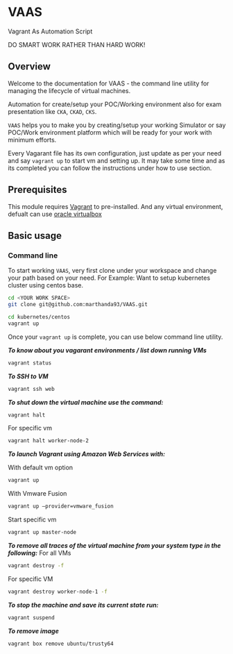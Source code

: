 # VAAS

Vagrant As Automation Script

DO SMART WORK RATHER THAN HARD WORK!

## Overview

Welcome to the documentation for VAAS - the command line utility for managing the lifecycle of virtual machines.

Automation for create/setup your POC/Working environment also for exam presentation like `CKA`, `CKAD`, `CKS`.

`VAAS` helps you to make you by creating/setup your working Simulator or say POC/Work environment platform which will be ready for your work with minimum efforts.

Every Vagarant file has its own configuration, just update as per your need and say `vagrant up` to start vm and setting up. It may take some time and as its completed you can follow the instructions under how to use section.

## Prerequisites

This module requires [Vagrant](https://www.vagrantup.com/docs/installation) to pre-installed.
And any virtual environment, defualt can use [oracle virtualbox](https://www.virtualbox.org/wiki/Downloads)

## Basic usage

### Command line

To start working `VAAS`, very first clone under your workspace and change your path based on your need.
For Example: Want to setup kubernetes cluster using centos base.

```bash
cd <YOUR WORK SPACE>
git clone git@github.com:marthanda93/VAAS.git

cd kubernetes/centos
vagrant up
```

Once your `vagrant up` is complete, you can use below command line utility.

***To know about you vagarant environments / list down running VMs***
```bash
vagrant status
```

***To SSH to VM***
```bash
vagrant ssh web
```

***To shut down the virtual machine use the command:***
```bash
vagrant halt
```

For specific vm
```bash
vagrant halt worker-node-2
```

***To launch Vagrant using Amazon Web Services with:***

With default vm option
```bash
vagrant up
```

With Vmware Fusion
```bash
vagrant up –provider=vmware_fusion
```

Start specific vm
```bash
vagrant up master-node
```

***To remove all traces of the virtual machine from your system type in the following:***
For all VMs
```bash
vagrant destroy -f
```

For specific VM
```bash
vagrant destroy worker-node-1 -f
```

***To stop the machine and save its current state run:***
```bash
vagrant suspend
```

***To remove image***
```bash
vagrant box remove ubuntu/trusty64
```
